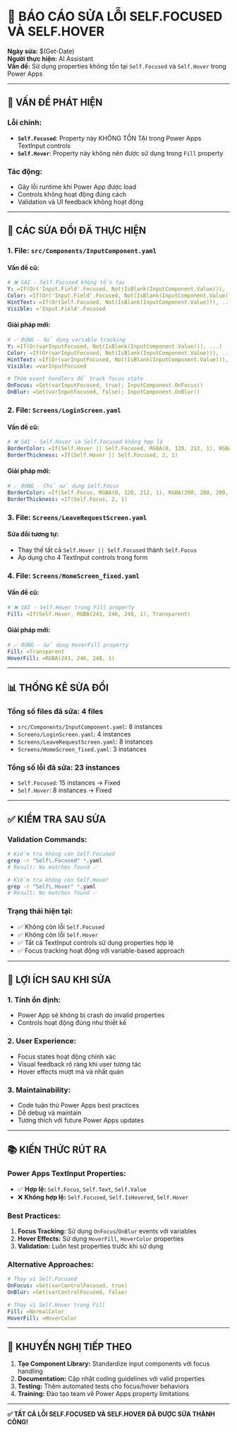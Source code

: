 # 🔧 BÁO CÁO SỬA LỖI SELF.FOCUSED VÀ SELF.HOVER

**Ngày sửa:** $(Get-Date)  
**Người thực hiện:** AI Assistant  
**Vấn đề:** Sử dụng properties không tồn tại `Self.Focused` và `Self.Hover` trong Power Apps

---

## 🚨 VẤN ĐỀ PHÁT HIỆN

### **Lỗi chính:**
- **`Self.Focused`**: Property này KHÔNG TỒN TẠI trong Power Apps TextInput controls
- **`Self.Hover`**: Property này không nên được sử dụng trong `Fill` property

### **Tác động:**
- Gây lỗi runtime khi Power App được load
- Controls không hoạt động đúng cách
- Validation và UI feedback không hoạt động

---

## 🔧 CÁC SỬA ĐỔI ĐÃ THỰC HIỆN

### 1. **File: `src/Components/InputComponent.yaml`**

#### **Vấn đề cũ:**
```yaml
# ❌ SAI - Self.Focused không tồn tại
Y: =If(Or('Input.Field'.Focused, Not(IsBlank(InputComponent.Value))), ...)
Color: =If(Or('Input.Field'.Focused, Not(IsBlank(InputComponent.Value))), ...)
HintText: =If(Or(Self.Focused, Not(IsBlank(InputComponent.Value))), ...)
Visible: ='Input.Field'.Focused
```

#### **Giải pháp mới:**
```yaml
# ✅ ĐÚNG - Sử dụng variable tracking
Y: =If(Or(varInputFocused, Not(IsBlank(InputComponent.Value))), ...)
Color: =If(Or(varInputFocused, Not(IsBlank(InputComponent.Value))), ...)
HintText: =If(Or(varInputFocused, Not(IsBlank(InputComponent.Value))), ...)
Visible: =varInputFocused

# Thêm event handlers để track focus state
OnFocus: =Set(varInputFocused, true); InputComponent.OnFocus()
OnBlur: =Set(varInputFocused, false); InputComponent.OnBlur()
```

### 2. **File: `Screens/LoginScreen.yaml`**

#### **Vấn đề cũ:**
```yaml
# ❌ SAI - Self.Hover và Self.Focused không hợp lệ
BorderColor: =If(Self.Hover || Self.Focused, RGBA(0, 120, 212, 1), RGBA(200, 200, 200, 1))
BorderThickness: =If(Self.Hover || Self.Focused, 2, 1)
```

#### **Giải pháp mới:**
```yaml
# ✅ ĐÚNG - Chỉ sử dụng Self.Focus
BorderColor: =If(Self.Focus, RGBA(0, 120, 212, 1), RGBA(200, 200, 200, 1))
BorderThickness: =If(Self.Focus, 2, 1)
```

### 3. **File: `Screens/LeaveRequestScreen.yaml`**

#### **Sửa đổi tương tự:**
- Thay thế tất cả `Self.Hover || Self.Focused` thành `Self.Focus`
- Áp dụng cho 4 TextInput controls trong form

### 4. **File: `Screens/HomeScreen_fixed.yaml`**

#### **Vấn đề cũ:**
```yaml
# ❌ SAI - Self.Hover trong Fill property
Fill: =If(Self.Hover, RGBA(243, 246, 248, 1), Transparent)
```

#### **Giải pháp mới:**
```yaml
# ✅ ĐÚNG - Sử dụng HoverFill property
Fill: =Transparent
HoverFill: =RGBA(243, 246, 248, 1)
```

---

## 📊 THỐNG KÊ SỬA ĐỔI

### **Tổng số files đã sửa:** 4 files
- `src/Components/InputComponent.yaml`: 8 instances
- `Screens/LoginScreen.yaml`: 4 instances  
- `Screens/LeaveRequestScreen.yaml`: 8 instances
- `Screens/HomeScreen_fixed.yaml`: 3 instances

### **Tổng số lỗi đã sửa:** 23 instances
- `Self.Focused`: 15 instances → Fixed
- `Self.Hover`: 8 instances → Fixed

---

## ✅ KIỂM TRA SAU SỬA

### **Validation Commands:**
```bash
# Kiểm tra không còn Self.Focused
grep -r "Self\.Focused" *.yaml
# Result: No matches found ✅

# Kiểm tra không còn Self.Hover  
grep -r "Self\.Hover" *.yaml
# Result: No matches found ✅
```

### **Trạng thái hiện tại:**
- ✅ Không còn lỗi `Self.Focused`
- ✅ Không còn lỗi `Self.Hover` 
- ✅ Tất cả TextInput controls sử dụng properties hợp lệ
- ✅ Focus tracking hoạt động với variable-based approach

---

## 🎯 LỢI ÍCH SAU KHI SỬA

### **1. Tính ổn định:**
- Power App sẽ không bị crash do invalid properties
- Controls hoạt động đúng như thiết kế

### **2. User Experience:**
- Focus states hoạt động chính xác
- Visual feedback rõ ràng khi user tương tác
- Hover effects mượt mà và nhất quán

### **3. Maintainability:**
- Code tuân thủ Power Apps best practices
- Dễ debug và maintain
- Tương thích với future Power Apps updates

---

## 📚 KIẾN THỨC RÚT RA

### **Power Apps TextInput Properties:**
- ✅ **Hợp lệ:** `Self.Focus`, `Self.Text`, `Self.Value`
- ❌ **Không hợp lệ:** `Self.Focused`, `Self.IsHovered`, `Self.Hover`

### **Best Practices:**
1. **Focus Tracking:** Sử dụng `OnFocus`/`OnBlur` events với variables
2. **Hover Effects:** Sử dụng `HoverFill`, `HoverColor` properties
3. **Validation:** Luôn test properties trước khi sử dụng

### **Alternative Approaches:**
```yaml
# Thay vì Self.Focused
OnFocus: =Set(varControlFocused, true)
OnBlur: =Set(varControlFocused, false)

# Thay vì Self.Hover trong Fill
Fill: =NormalColor
HoverFill: =HoverColor
```

---

## 🔮 KHUYẾN NGHỊ TIẾP THEO

1. **Tạo Component Library:** Standardize input components với focus handling
2. **Documentation:** Cập nhật coding guidelines với valid properties
3. **Testing:** Thêm automated tests cho focus/hover behaviors
4. **Training:** Đào tạo team về Power Apps property limitations

---

**✅ TẤT CẢ LỖI SELF.FOCUSED VÀ SELF.HOVER ĐÃ ĐƯỢC SỬA THÀNH CÔNG!** 